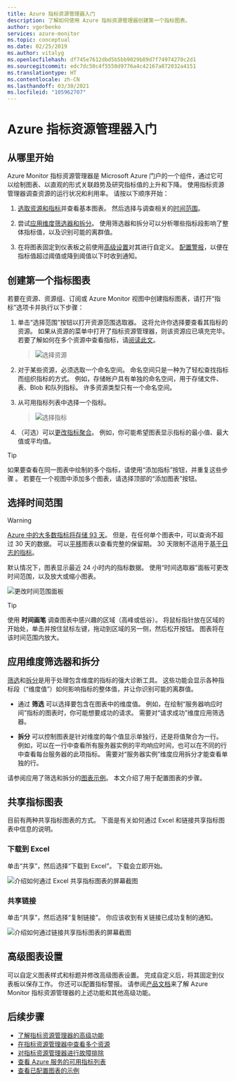 ```yaml
---
title: Azure 指标资源管理器入门
description: 了解如何使用 Azure 指标资源管理器创建第一个指标图表。
author: vgorbenko
services: azure-monitor
ms.topic: conceptual
ms.date: 02/25/2019
ms.author: vitalyg
ms.openlocfilehash: df745e7612dbd5b5bb9029b89d7f74974270c2d1
ms.sourcegitcommit: edc7dc50c4f5550d9776a4c42167a872032a4151
ms.translationtype: HT
ms.contentlocale: zh-CN
ms.lasthandoff: 03/30/2021
ms.locfileid: "105962707"
---
```

# <a name="getting-started-with-azure-metrics-explorer"></a>Azure 指标资源管理器入门

## <a name="where-do-i-start"></a>从哪里开始
Azure Monitor 指标资源管理器是 Microsoft Azure 门户的一个组件，通过它可以绘制图表、以直观的形式关联趋势及研究指标值的上升和下降。 使用指标资源管理器调查资源的运行状况和利用率。 请按以下顺序开始：

1. [选取资源和指标](#create-your-first-metric-chart)并查看基本图表。 然后选择与调查相关的[时间范围](#select-a-time-range)。

1. 尝试[应用维度筛选器和拆分](#apply-dimension-filters-and-splitting)。 使用筛选器和拆分可以分析哪些指标段影响了整体指标值，以及识别可能的离群值。

1. 在将图表固定到仪表板之前使用[高级设置](#advanced-chart-settings)对其进行自定义。 [配置警报](../alerts/alerts-metric-overview.md)，以便在指标值超过阈值或降到阈值以下时收到通知。

## <a name="create-your-first-metric-chart"></a>创建第一个指标图表

若要在资源、资源组、订阅或 Azure Monitor 视图中创建指标图表，请打开“指标”选项卡并执行以下步骤： 

1. 单击“选择范围”按钮以打开资源范围选取器。 这将允许你选择要查看其指标的资源。 如果从资源的菜单中打开了指标资源管理器，则该资源应已填充完毕。 若要了解如何在多个资源中查看指标，请[阅读此文](./metrics-dynamic-scope.md)。
    > ![选择资源](./media/metrics-getting-started/scope-picker.png)

2. 对于某些资源，必须选取一个命名空间。 命名空间只是一种为了轻松查找指标而组织指标的方式。 例如，存储帐户具有单独的命名空间，用于存储文件、表、Blob 和队列指标。 许多资源类型只有一个命名空间。

3. 从可用指标列表中选择一个指标。

    > ![选择指标](./media/metrics-getting-started/metrics-dropdown.png)

4. （可选）可以[更改指标聚合](../essentials/metrics-charts.md#aggregation)。 例如，你可能希望图表显示指标的最小值、最大值或平均值。

> [!TIP]
> 如果要查看在同一图表中绘制的多个指标，请使用“添加指标”按钮，并重复这些步骤  。 若要在一个视图中添加多个图表，请选择顶部的“添加图表”按钮。 

## <a name="select-a-time-range"></a>选择时间范围

> [!WARNING]
> [Azure 中的大多数指标将存储 93 天](../essentials/data-platform-metrics.md#retention-of-metrics)。 但是，在任何单个图表中，可以查询不超过 30 天的数据。 可以[平移](metrics-charts.md#pan)图表以查看完整的保留期。 30 天限制不适用于[基于日志的指标](../app/pre-aggregated-metrics-log-metrics.md#log-based-metrics)。

默认情况下，图表显示最近 24 小时内的指标数据。 使用“时间选取器”面板可更改时间范围，以及放大或缩小图表。  

![更改时间范围面板](./media/metrics-getting-started/time.png)

> [!TIP]
> 使用 **时间画笔** 调查图表中感兴趣的区域（高峰或低谷）。 将鼠标指针放在区域的开始处，单击并按住鼠标左键，拖动到区域的另一侧，然后松开按钮。 图表将在该时间范围内放大。 

## <a name="apply-dimension-filters-and-splitting"></a>应用维度筛选器和拆分

[筛选](../essentials/metrics-charts.md#filters)和[拆分](../essentials/metrics-charts.md#apply-splitting)是用于处理包含维度的指标的强大诊断工具。 这些功能会显示各种指标段（“维度值”）如何影响指标的整体值，并让你识别可能的离群值。

- 通过 **筛选** 可以选择要包含在图表中的维度值。 例如，在绘制“服务器响应时间”指标的图表时，你可能想要成功的请求。  需要对“请求成功”维度应用筛选器。  

- **拆分** 可以控制图表是针对维度的每个值显示单独行，还是将值聚合为一行。 例如，可以在一行中查看所有服务器实例的平均响应时间，也可以在不同的行中查看每台服务器的此项指标。 需要对“服务器实例”维度应用拆分才能查看单独的行。 

请参阅应用了筛选和拆分的[图表示例](../essentials/metric-chart-samples.md)。 本文介绍了用于配置图表的步骤。

## <a name="share-your-metric-chart"></a>共享指标图表
目前有两种共享指标图表的方式。 下面是有关如何通过 Excel 和链接共享指标图表中信息的说明。
 
### <a name="download-to-excel"></a>下载到 Excel
单击“共享”，然后选择“下载到 Excel”。 下载会立即开始。

![介绍如何通过 Excel 共享指标图表的屏幕截图](./media/metrics-getting-started/share-excel.png)

### <a name="share-a-link"></a>共享链接
单击“共享”，然后选择“复制链接”。 你应该收到有关链接已成功复制的通知。

![介绍如何通过链接共享指标图表的屏幕截图](./media/metrics-getting-started/share-link.png)


## <a name="advanced-chart-settings"></a>高级图表设置

可以自定义图表样式和标题并修改高级图表设置。 完成自定义后，将其固定到仪表板以保存工作。 你还可以配置指标警报。 请参阅[产品文档](../essentials/metrics-charts.md)来了解 Azure Monitor 指标资源管理器的上述功能和其他高级功能。

## <a name="next-steps"></a>后续步骤

* [了解指标资源管理器的高级功能](../essentials/metrics-charts.md)
* [在指标资源管理器中查看多个资源](./metrics-dynamic-scope.md)
* [对指标资源管理器进行故障排除](metrics-troubleshoot.md)
* [查看 Azure 服务的可用指标列表](./metrics-supported.md)
* [查看已配置图表的示例](../essentials/metric-chart-samples.md)
